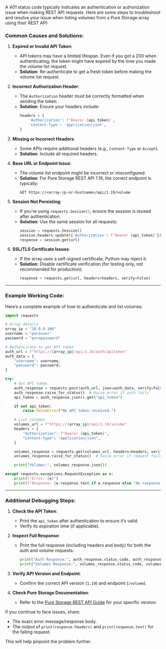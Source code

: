 A 401 status code typically indicates an authentication or authorization issue when making REST API requests. Here are some steps to troubleshoot and resolve your issue when listing volumes from a Pure Storage array using their REST API:

### Common Causes and Solutions:

1. **Expired or Invalid API Token**:
   - API tokens may have a limited lifespan. Even if you got a 200 when authenticating, the token might have expired by the time you made the volume list request.
   - **Solution**: Re-authenticate to get a fresh token before making the volume list request.

2. **Incorrect Authorization Header**:
   - The `Authorization` header must be correctly formatted when sending the token.
   - **Solution**: Ensure your headers include:
     ```python
     headers = {
         'Authorization': f'Bearer {api_token}',
         'Content-Type': 'application/json',
     }
     ```

3. **Missing or Incorrect Headers**:
   - Some APIs require additional headers (e.g., `Content-Type` or `Accept`).
   - **Solution**: Include all required headers.

4. **Base URL or Endpoint Issue**:
   - The volume list endpoint might be incorrect or misconfigured.
   - **Solution**: For Pure Storage REST API 1.19, the correct endpoint is typically:
     ```
     GET https://<array-ip-or-hostname>/api/1.19/volume
     ```

5. **Session Not Persisting**:
   - If you're using `requests.Session()`, ensure the session is reused after authentication.
   - **Solution**: Use the same session for all requests:
     ```python
     session = requests.Session()
     session.headers.update({'Authorization': f'Bearer {api_token}'})
     response = session.get(url)
     ```

6. **SSL/TLS Certificate Issues**:
   - If the array uses a self-signed certificate, Python may reject it.
   - **Solution**: Disable certificate verification (for testing only, not recommended for production):
     ```python
     response = requests.get(url, headers=headers, verify=False)
     ```

---

### Example Working Code:
Here’s a complete example of how to authenticate and list volumes:

```python
import requests

# Array details
array_ip = "10.0.0.100"
username = "pureuser"
password = "purepassword"

# Authenticate to get API token
auth_url = f"https://{array_ip}/api/1.19/auth/apitoken"
auth_data = {
    "username": username,
    "password": password,
}

try:
    # Get API token
    auth_response = requests.post(auth_url, json=auth_data, verify=False)
    auth_response.raise_for_status()  # Raise error if auth fails
    api_token = auth_response.json().get("api_token")

    if not api_token:
        raise ValueError("No API token received.")

    # List volumes
    volumes_url = f"https://{array_ip}/api/1.19/volume"
    headers = {
        "Authorization": f"Bearer {api_token}",
        "Content-Type": "application/json",
    }

    volumes_response = requests.get(volumes_url, headers=headers, verify=False)
    volumes_response.raise_for_status()  # Raise error if request fails

    print("Volumes:", volumes_response.json())

except requests.exceptions.RequestException as e:
    print(f"Error: {e}")
    print(f"Response: {e.response.text if e.response else 'No response'}")
```

---

### Additional Debugging Steps:
1. **Check the API Token**:
   - Print the `api_token` after authentication to ensure it’s valid.
   - Verify its expiration time (if applicable).

2. **Inspect Full Response**:
   - Print the full response (including headers and body) for both the auth and volume requests:
     ```python
     print("Auth Response:", auth_response.status_code, auth_response.text)
     print("Volumes Response:", volumes_response.status_code, volumes_response.text)
     ```

3. **Verify API Version and Endpoint**:
   - Confirm the correct API version (`1.19`) and endpoint (`/volume`).

4. **Check Pure Storage Documentation**:
   - Refer to the [Pure Storage REST API Guide](https://support.purestorage.com/FlashArray/Integrations/APIs) for your specific version.

If you continue to face issues, share:
- The exact error message/response body.
- The output of `print(response.headers)` and `print(response.text)` for the failing request.

This will help pinpoint the problem further.
